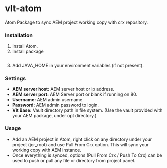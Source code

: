 # vlt-atom

Atom Package to sync AEM project working copy with crx repository.

### Installation
1. Install Atom.
2. Install package
```shell
```
3. Add JAVA_HOME in your environment variables (if not present).

### Settings
- **AEM server host:** AEM server host or ip address.
- **AEM server port:** AEM Server port or blank if running on 80.
- **Username:** AEM admin username.
- **Password:** AEM admin password to login.
- **Vlt Base:** Vault directory path in file system. (Use the vault provided with your AEM package, under opt directory.)

### Usage
- Add an AEM project in Atom, right click on any directory under your project (jcr_root) and use Pull From Crx option. This will sync your working copy with AEM instance.
- Once everything is synced, options (Pull From Crx / Push To Crx) can be used to push or pull any file or directory from project panel.
